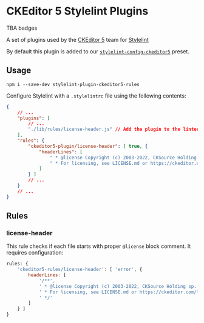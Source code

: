 CKEditor 5 Stylelint Plugins
=========================

TBA badges

A set of plugins used by the [CKEditor 5](https://ckeditor.com) team for [Stylelint](https://stylelint.io/)

By default this plugin is added to our [`stylelint-config-ckeditor5`](https://www.npmjs.com/package/stylelint-config-ckeditor5) preset.

## Usage

```
npm i --save-dev stylelint-plugin-ckeditor5-rules
```

Configure Stylelint with a `.stylelintrc` file using the following contents:

```json
{
	// ...
	"plugins": [
		// ...
		"./lib/rules/license-header.js" // Add the plugin to the linter.
	],
	"rules": {
		"ckeditor5-plugin/license-header": [ true, {
			"headerLines": [
				" * @license Copyright (c) 2003-2022, CKSource Holding sp. z o.o. All rights reserved.",
				" * For licensing, see LICENSE.md or https://ckeditor.com/legal/ckeditor-oss-license"
			]
		} ]
		// ...
	}
	// ...
}
```

## Rules

### license-header

This rule checks if each file starts with proper `@license` block comment. It requires configuration:

```js
rules: {
	'ckeditor5-rules/license-header': [ 'error', {
		headerLines: [
			'/**',
			' * @license Copyright (c) 2003-2022, CKSource Holding sp. z o.o. All rights reserved.',
			' * For licensing, see LICENSE.md or https://ckeditor.com/legal/ckeditor-oss-license',
			' */'
		]
	} ]
}
```
